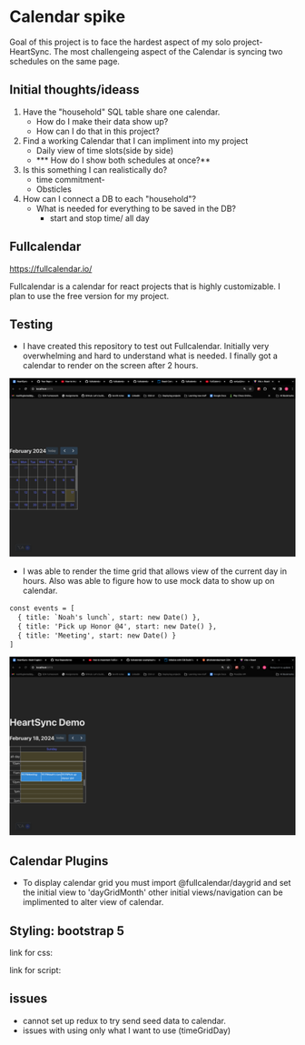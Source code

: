 # Calendar spike

Goal of this project is to face the hardest aspect of my solo project- HeartSync. The most challengeing aspect of the Calendar is syncing two schedules on the same page.

## Initial thoughts/ideass

1. Have the "household" SQL table share one calendar.
    - How do I make their data show up? 
    - How can I do that in this project? 
2. Find a working Calendar that I can impliment into my project
    - Daily view of time slots(side by side)
    -  *** How do I show both schedules at once?**
3. Is this something I can realistically do? 
    - time commitment-
    - Obsticles
4. How can I connect a DB to each "household"?
    - What is needed for everything to be saved in the DB?
        - start and stop time/ all day


## Fullcalendar
https://fullcalendar.io/

Fullcalendar is a calendar for react projects that is highly customizable. I plan to use the free version for my project. 

## Testing

* I have created this repository to test out Fullcalendar. Initially very overwhelming and hard to understand what is needed. I finally got a calendar to render on the screen after 2 hours. 

![](/public/First_calendar.png)

* I was able to render the time grid that allows view of the current day in hours. Also was able to figure how to use mock data to show up on calendar. 

```
const events = [
  { title: `Noah's lunch`, start: new Date() },
  { title: 'Pick up Honor @4', start: new Date() },
  { title: 'Meeting', start: new Date() }
]
```

![](/public/time_grid.png)

## Calendar Plugins
- To display calendar grid you must import   @fullcalendar/daygrid and set the initial view to 'dayGridMonth' other initial views/navigation can be implimented to alter view of calendar. 


## Styling: bootstrap 5
 link for css: 
 <!-- <link href="https://cdn.jsdelivr.net/npm/bootstrap@5.0.2/dist/css/bootstrap.min.css" rel="stylesheet" integrity="sha384-EVSTQN3/azprG1Anm3QDgpJLIm9Nao0Yz1ztcQTwFspd3yD65VohhpuuCOmLASjC" crossorigin="anonymous"> -->
 link for script: 
 <!-- <script src="https://cdn.jsdelivr.net/npm/bootstrap@5.0.2/dist/js/bootstrap.bundle.min.js" integrity="sha384-MrcW6ZMFYlzcLA8Nl+NtUVF0sA7MsXsP1UyJoMp4YLEuNSfAP+JcXn/tWtIaxVXM" crossorigin="anonymous"></script> -->


## issues

- cannot set up redux to try send seed data to calendar. 
- issues with using only what I want to use (timeGridDay)
